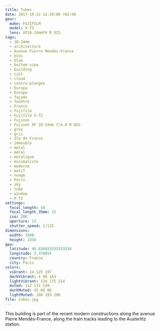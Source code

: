 ```yaml
---
title: Tubes
date: 2017-10-22 12:10:00 +02:00
gear:
  make: FUJIFILM
  model: X-T2
  lens: XF10-24mmF4 R OIS
tags:
  - 10-24mm
  - architecture
  - Avenue Pierre Mendès-France
  - bleu
  - blue
  - bottom view
  - building
  - ciel
  - cloud
  - contre-plongée
  - Europa
  - Europe
  - façade
  - fenêtre
  - France
  - Fujifilm
  - Fujifilm X-T2
  - Fujinon
  - Fujinon XF 10-24mm f/4.0 R OIS
  - grey
  - gris
  - Ile de France
  - immeuble
  - metal
  - métal
  - métalique
  - minimaliste
  - moderne
  - motif
  - nuage
  - Paris
  - sky
  - tube
  - window
  - X-T2
settings:
  focal_length: 10
  focal_length_35mm: 15
  iso: 200
  aperture: 13
  shutter_speed: 1/125
dimensions:
  width: 3500
  height: 2334
geo:
  latitude: 48.836933333333334
  longitude: 2.370855
  country: France
  city: Paris
colors:
  vibrant: 14 125 197
  darkVibrant: 4 88 163
  lightVibrant: 134 175 214
  muted: 112 131 149
  darkMuted: 43 66 86
  lightMuted: 180 193 206
file: tubes.jpg
---
```


This building is part of the recent modern constructions along the avenue Pierre Mendès-France, along the train tracks leading to the Austerlitz station.
